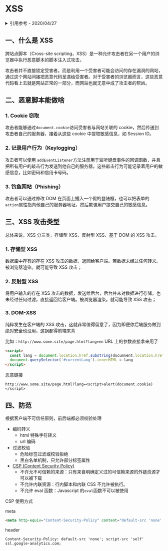 # XSS

<details>
<summary>引用参考 - 2020/04/27</summary>

- [【译文】了解 XSS 攻击](https://zhuanlan.zhihu.com/p/21308080)
- [如何让前端更安全？——XSS 攻击和防御详解](https://mp.weixin.qq.com/s/6ChuUdOm7vej8vQ3dbC8fw?)
- [前端安全系列（一）：如何防止 XSS 攻击？](https://tech.meituan.com/2018/09/27/fe-security.html) _- 李阳 2018 年 09 月 27 日_

</details>

## 一、什么是 XSS

跨站点脚本（Cross-site scripting，XSS）是一种允许攻击者在另一个用户的浏览器中执行恶意脚本的脚本注入式攻击。

攻击者并不直接锁定受害者。而是利用一个受害者可能会访问的存在漏洞的网站，通过这个网站间接把恶意代码呈递给受害者。对于受害者的浏览器而言，这些恶意代码看上去就是网站正常的一部分，而网站也就无意中成了攻击者的帮凶。

## 二、恶意脚本能做啥

### 1. Cookie 窃取

攻击者能够通过`document.cookie`访问受害者与网站关联的 cookie，然后传送到攻击者自己的服务器，接着从这些 cookie 中提取敏感信息，如 Session ID。

### 2. 记录用户行为（Keylogging）

攻击者可以使用 `addEventListener`方法注册用于监听键盘事件的回调函数，并且把所有用户的敲击行为发送到他自己的服务器，这些敲击行为可能记录着用户的敏感信息，比如密码和信用卡号码。

### 3. 钓鱼网站（Phishing）

攻击者可以通过修改 DOM 在页面上插入一个假的登陆框，也可以把表单的`action`属性指向他自己的服务器地址，然后欺骗用户提交自己的敏感信息。

## 三、XSS 攻击类型

总体来说，XSS 分三类，存储型 XSS、反射型 XSS、基于 DOM 的 XSS 攻击。

### 1. 存储型 XSS

数据库中存有的存在 XSS 攻击的数据，返回给客户端。若数据未经过任何转义。被浏览器渲染。就可能导致 XSS 攻击；

### 2. 反射型 XSS

将用户输入的存在 XSS 攻击的数据，发送给后台，后台并未对数据进行存储，也未经过任何过滤，直接返回给客户端。被浏览器渲染。就可能导致 XSS 攻击；

### 3. DOM-XSS

纯粹发生在客户端的 XSS 攻击，这就非常值得留意了，因为即便你后端服务做到绝对安全也没用，这锅都得前端来背

比如：`http://www.some.site/page.html?lang=en` URL 上的参数直接拿来用了

```html
<script>
  const lang = document.location.href.substring(documnent.location.href.indexOf('lang=') + 5)
  document.querySelector('#currentLang').innerHTML = lang
</script>
```

恶意链接

```
http://www.some.site/page.html?lang=<script>alert(document.cookie)</script>
```

## 四、防范

根据客户端不可信任原则，前后端都必须校验处理

- 编码转义
  - html 特殊字符转义
  - url 编码
- 过滤校验
  - 危险标签过滤或校验拒绝
  - 黑白名单机制，只允许部分标签属性
- [CSP (Content Security Policy)](https://content-security-policy.com/)
  - 不许允不可信赖的来源：只有来自明确定义过的可信赖来源的外链资源才可以被下载
  - 不允许内联资源：行内脚本和内联 CSS 不允许被执行。
  - 不允许 eval 函数：Javascript 的`eval`函数不可以被使用

CSP 使用方式

meta

```html
<meta http-equiv="Content-Security-Policy" content="default-src 'none'; script-src 'self' ssl.google-analytics.com;" />
```

header

```
Content-Security-Policy: default-src 'none'; script-src 'self' ssl.google-analytics.com;
```
